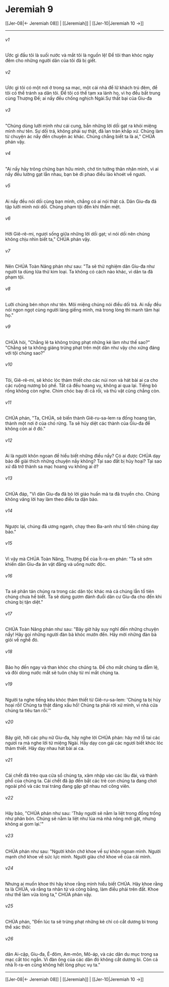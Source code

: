 # Jeremiah 9

[[Jer-08|← Jeremiah 08]] | [[Jeremiah]] | [[Jer-10|Jeremiah 10 →]]
***



###### v1 
Ước gì đầu tôi là suối nước và mắt tôi là nguồn lệ! Để tôi than khóc ngày đêm cho những người dân của tôi đã bị giết. 

###### v2 
Ước gì tôi có một nơi ở trong sa mạc, một cái nhà để lữ khách trú đêm, để tôi có thể tránh xa dân tôi. Để tôi có thể tạm xa lánh họ, vì họ đều bất trung cùng Thượng Đế; ai nấy đều chống nghịch Ngài.Sự thất bại của Giu-đa 

###### v3 
"Chúng dùng lưỡi mình như cái cung, bắn những lời dối gạt ra khỏi miệng mình như tên. Sự dối trá, không phải sự thật, đã lan tràn khắp xứ. Chúng làm từ chuyện ác nầy đến chuyện ác khác. Chúng chẳng biết ta là ai," CHÚA phán vậy. 

###### v4 
"Ai nấy hãy trông chừng bạn hữu mình, chớ tin tưởng thân nhân mình, vì ai nấy đều lường gạt lẫn nhau, bạn bè đi phao điều láo khoét về ngươi. 

###### v5 
Ai nấy đều nói dối cùng bạn mình, chẳng có ai nói thật cả. Dân Giu-đa đã tập lưỡi mình nói dối. Chúng phạm tội đến khi thấm mệt. 

###### v6 
Hỡi Giê-rê-mi, ngươi sống giữa những lời dối gạt; vì nói dối nên chúng không chịu nhìn biết ta," CHÚA phán vậy. 

###### v7 
Nên CHÚA Toàn Năng phán như sau: "Ta sẽ thử nghiệm dân Giu-đa như người ta dùng lửa thử kim loại. Ta không có cách nào khác, vì dân ta đã phạm tội. 

###### v8 
Lưỡi chúng bén nhọn như tên. Môi miệng chúng nói điều dối trá. Ai nấy đều nói ngon ngọt cùng người láng giềng mình, mà trong lòng thì manh tâm hại họ." 

###### v9 
CHÚA hỏi, "Chẳng lẽ ta không trừng phạt những kẻ làm như thế sao?" "Chẳng sẽ ta không giáng trừng phạt trên một dân như vậy cho xứng đáng với tội chúng sao?" 

###### v10 
Tôi, Giê-rê-mi, sẽ khóc lóc thảm thiết cho các núi non và hát bài ai ca cho các ruộng nương bỏ phế. Tất cả đều hoang vu, không ai qua lại. Tiếng bò rống không còn nghe. Chim chóc bay đi cả rồi, và thú vật cũng chẳng còn. 

###### v11 
CHÚA phán, "Ta, CHÚA, sẽ biến thành Giê-ru-sa-lem ra đống hoang tàn, thành một nơi ở của chó rừng. Ta sẽ hủy diệt các thành của Giu-đa để không còn ai ở đó." 

###### v12 
Ai là người khôn ngoan để hiểu biết những điều nầy? Có ai được CHÚA dạy bảo để giải thích những chuyện nầy không? Tại sao đất bị hủy hoại? Tại sao xứ đã trở thành sa mạc hoang vu không ai ở? 

###### v13 
CHÚA đáp, "Vì dân Giu-đa đã bỏ lời giáo huấn mà ta đã truyền cho. Chúng không vâng lời hay làm theo điều ta dặn bảo. 

###### v14 
Ngược lại, chúng đã ương ngạnh, chạy theo Ba-anh như tổ tiên chúng dạy bảo." 

###### v15 
Vì vậy mà CHÚA Toàn Năng, Thượng Đế của Ít-ra-en phán: "Ta sẽ sớm khiến dân Giu-đa ăn vật đắng và uống nước độc. 

###### v16 
Ta sẽ phân tán chúng ra trong các dân tộc khác mà cả chúng lẫn tổ tiên chúng chưa hề biết. Ta sẽ dùng gươm đánh đuổi dân cư Giu-đa cho đến khi chúng bị tận diệt." 

###### v17 
CHÚA Toàn Năng phán như sau: "Bây giờ hãy suy nghĩ đến những chuyện nầy! Hãy gọi những người đàn bà khóc mướn đến. Hãy mời những đàn bà giỏi về nghề đó. 

###### v18 
Bảo họ đến ngay và than khóc cho chúng ta. Để cho mắt chúng ta đẫm lệ, và đôi dòng nước mắt sẽ tuôn chảy từ mí mắt chúng ta. 

###### v19 
Người ta nghe tiếng kêu khóc thảm thiết từ Giê-ru-sa-lem: 'Chúng ta bị hủy hoại rồi! Chúng ta thật đáng xấu hổ! Chúng ta phải rời xứ mình, vì nhà cửa chúng ta tiêu tan rồi.'" 

###### v20 
Bây giờ, hỡi các phụ nữ Giu-đa, hãy nghe lời CHÚA phán: hãy mở lỗ tai các ngươi ra mà nghe lời từ miệng Ngài. Hãy dạy con gái các ngươi biết khóc lóc thảm thiết. Hãy dạy nhau hát bài ai ca. 

###### v21 
Cái chết đã trèo qua cửa sổ chúng ta, xâm nhập vào các lâu đài, và thành phố của chúng ta. Cái chết đã ập đến bắt các trẻ con chúng ta đang chơi ngoài phố và các trai tráng đang gặp gỡ nhau nơi công viên. 

###### v22 
Hãy bảo, "CHÚA phán như sau: 'Thây người sẽ nằm la liệt trong đồng trống như phân bón. Chúng sẽ nằm la liệt như lúa mà nhà nông mới gặt, nhưng không ai gom lại.'" 

###### v23 
CHÚA phán như sau: "Người khôn chớ khoe về sự khôn ngoan mình. Người mạnh chớ khoe về sức lực mình. Người giàu chớ khoe về của cải mình. 

###### v24 
Nhưng ai muốn khoe thì hãy khoe rằng mình hiểu biết CHÚA. Hãy khoe rằng ta là CHÚA, và rằng ta nhân từ và công bằng, làm điều phải trên đất. Khoe như thế làm vừa lòng ta," CHÚA phán vậy. 

###### v25 
CHÚA phán, "Đến lúc ta sẽ trừng phạt những kẻ chỉ có cắt dương bì trong thể xác thôi: 

###### v26 
dân Ai-cập, Giu-đa, Ê-đôm, Am-môn, Mô-áp, và các dân du mục trong sa mạc cắt tóc ngắn. Vì đàn ông của các dân đó không cắt dương bì. Còn cả nhà Ít-ra-en cũng không hết lòng phục vụ ta."

***
[[Jer-08|← Jeremiah 08]] | [[Jeremiah]] | [[Jer-10|Jeremiah 10 →]]

